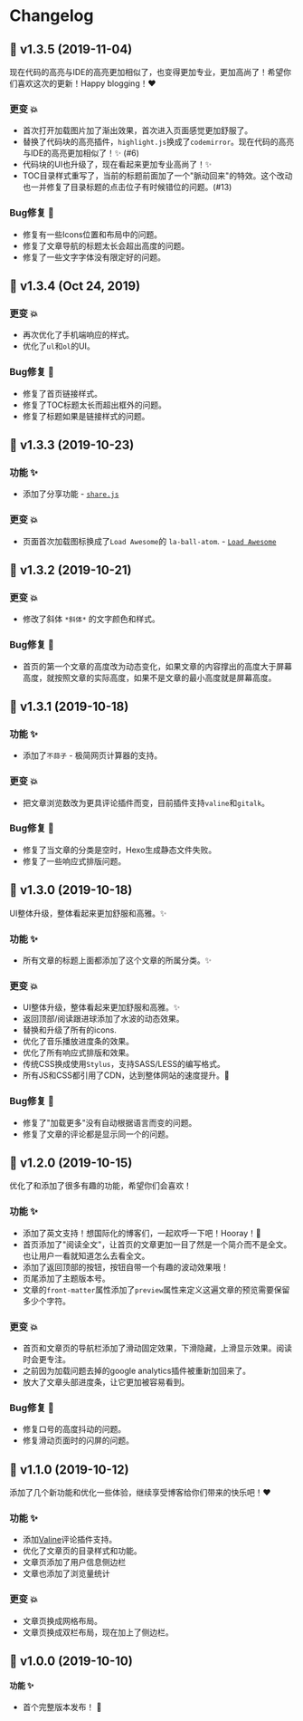 # Changelog

## 🚀 v1.3.5 (2019-11-04)

现在代码的高亮与IDE的高亮更加相似了，也变得更加专业，更加高尚了！希望你们喜欢这次的更新！Happy blogging！❤️

### 更变 💥
- 首次打开加载图片加了渐出效果，首次进入页面感觉更加舒服了。
- 替换了代码块的高亮插件，`highlight.js`换成了`codemirror`。现在代码的高亮与IDE的高亮更加相似了！✨ (#6)
- 代码块的UI也升级了，现在看起来更加专业高尚了！✨
- TOC目录样式重写了，当前的标题前面加了一个"脈动回来"的特效。这个改动也一并修复了目录标题的点击位子有时候错位的问题。(#13)

### Bug修复 🐛
- 修复有一些Icons位置和布局中的问题。
- 修复了文章导航的标题太长会超出高度的问题。
- 修复了一些文字字体没有限定好的问题。

## 🚀 v1.3.4 (Oct 24, 2019)

### 更变 💥
- 再次优化了手机端响应的样式。
- 优化了`ul`和`ol`的UI。

### Bug修复 🐛
- 修复了首页链接样式。
- 修复了TOC标题太长而超出框外的问题。
- 修复了标题如果是链接样式的问题。

## 🚀 v1.3.3 (2019-10-23)

### 功能 ✨
- 添加了分享功能 - [`share.js`](https://github.com/overtrue/share.js)

### 更变 💥
- 页面首次加载图标换成了`Load Awesome`的 `la-ball-atom`. - [`Load Awesome`](https://github.com/danielcardoso/load-awesome)

## 🚀 v1.3.2 (2019-10-21)

### 更变 💥
- 修改了斜体 `*斜体*` 的文字颜色和样式。

### Bug修复 🐛
- 首页的第一个文章的高度改为动态变化，如果文章的内容撑出的高度大于屏幕高度，就按照文章的实际高度，如果不是文章的最小高度就是屏幕高度。

## 🚀 v1.3.1 (2019-10-18)

### 功能 ✨
- 添加了`不蒜子` - 极简网页计算器的支持。

### 更变 💥
- 把文章浏览数改为更具评论插件而变，目前插件支持`valine`和`gitalk`。

### Bug修复 🐛
- 修复了当文章的分类是空时，Hexo生成静态文件失败。
- 修复了一些响应式排版问题。

## 🚀 v1.3.0 (2019-10-18)

UI整体升级，整体看起来更加舒服和高雅。✨

### 功能 ✨
- 所有文章的标题上面都添加了这个文章的所属分类。✨

### 更变 💥
- UI整体升级，整体看起来更加舒服和高雅。✨
- 返回顶部/阅读跟进球添加了水波的动态效果。
- 替换和升级了所有的icons.
- 优化了音乐播放进度条的效果。
- 优化了所有响应式排版和效果。
- 传统CSS换成使用`Stylus`，支持SASS/LESS的编写格式。
- 所有JS和CSS都引用了CDN，达到整体网站的速度提升。🚀

### Bug修复 🐛
- 修复了"加载更多"没有自动根据语言而变的问题。
- 修复了文章的评论都是显示同一个的问题。

## 🚀 v1.2.0 (2019-10-15)

优化了和添加了很多有趣的功能，希望你们会喜欢！

### 功能 ✨
- 添加了英文支持！想国际化的博客们，一起欢呼一下吧！Hooray！👋
- 首页添加了"阅读全文"，让首页的文章更加一目了然是一个简介而不是全文。也让用户一看就知道怎么去看全文。
- 添加了返回顶部的按钮，按钮自带一个有趣的波动效果哦！
- 页尾添加了主题版本号。
- 文章的`front-matter`属性添加了`preview`属性来定义这遍文章的预览需要保留多少个字符。

### 更变 💥
- 首页和文章页的导航栏添加了滑动固定效果，下滑隐藏，上滑显示效果。阅读时会更专注。
- 之前因为加载问题去掉的google analytics插件被重新加回来了。
- 放大了文章头部进度条，让它更加被容易看到。

### Bug修复 🐛
- 修复口号的高度抖动的问题。
- 修复滑动页面时的闪屏的问题。

## 🚀 v1.1.0 (2019-10-12)

添加了几个新功能和优化一些体验，继续享受博客给你们带来的快乐吧！❤️

### 功能 ✨
- 添加[Valine](https://valine.js.org)评论插件支持。
- 优化了文章页的目录样式和功能。
- 文章页添加了用户信息侧边栏
- 文章也添加了浏览量统计

### 更变 💥
- 文章页换成网格布局。
- 文章页换成双栏布局，现在加上了侧边栏。

## 🚀 v1.0.0 (2019-10-10)
#### 功能 ✨
- 首个完整版本发布！ 🚀